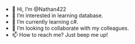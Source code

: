 - 👋 Hi, I’m @Nathan422
- 👀 I’m interested in learning database.
- 🌱 I’m currently learning c#.
- 💞️ I’m looking to collaborate with my colleagues.
- 📫 How to reach me? Just beep me up! 

<!---
Nathan422/Nathan422 is a ✨ special ✨ repository because its `README.md` (this file) appears on your GitHub profile.
You can click the Preview link to take a look at your changes.
--->
